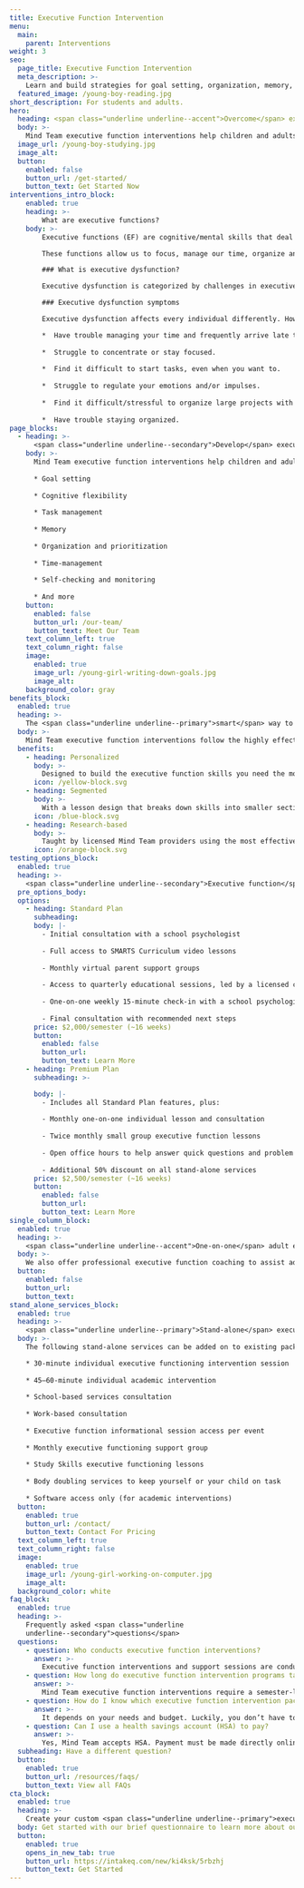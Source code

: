 ```yaml
---
title: Executive Function Intervention
menu:
  main:
    parent: Interventions
weight: 3
seo:
  page_title: Executive Function Intervention
  meta_description: >-
    Learn and build strategies for goal setting, organization, memory, self-regulation and other executive functions.
  featured_image: /young-boy-reading.jpg
short_description: For students and adults.
hero:
  heading: <span class="underline underline--accent">Overcome</span> executive function challenges.
  body: >-
    Mind Team executive function interventions help children and adults develop executive function skills that work with their unique mind and learning style.
  image_url: /young-boy-studying.jpg
  image_alt:
  button:
    enabled: false
    button_url: /get-started/
    button_text: Get Started Now
interventions_intro_block:
    enabled: true
    heading: >-
        What are executive functions?
    body: >-
        Executive functions (EF) are cognitive/mental skills that deal with three (3) main brain functions: __working memory, flexible thinking__ and __self-control__. 

        These functions allow us to focus, manage our time, organize and prioritize tasks, remember instructions, regulate emotions and more. 

        ### What is executive dysfunction?

        Executive dysfunction is categorized by challenges in executive function skills that interfere with an individual’s functioning. Both children and adults can struggle with executive dysfunction, often a symptom of other neurodivergent conditions such as ADHD, autism and more.

        ### Executive dysfunction symptoms

        Executive dysfunction affects every individual differently. However, you or your child may be struggling with this condition if you:

        *  Have trouble managing your time and frequently arrive late to school, work and other important functions. 
        
        *  Struggle to concentrate or stay focused. 
        
        *  Find it difficult to start tasks, even when you want to. 
        
        *  Struggle to regulate your emotions and/or impulses. 
        
        *  Find it difficult/stressful to organize large projects with multiple tasks and deadlines. 
        
        *  Have trouble staying organized.
page_blocks:
  - heading: >-
      <span class="underline underline--secondary">Develop</span> executive function strategies.
    body: >-
      Mind Team executive function interventions help children and adults improve their lives and learning abilities by building key executive function skills, including: 
      
      * Goal setting 
      
      * Cognitive flexibility
      
      * Task management 
      
      * Memory 
      
      * Organization and prioritization
      
      * Time-management 
      
      * Self-checking and monitoring 
      
      * And more
    button:
      enabled: false
      button_url: /our-team/
      button_text: Meet Our Team
    text_column_left: true
    text_column_right: false
    image:
      enabled: true
      image_url: /young-girl-writing-down-goals.jpg
      image_alt:
    background_color: gray
benefits_block:
  enabled: true
  heading: >-
    The <span class="underline underline--primary">smart</span> way to build executive function skills.
  body: >-
    Mind Team executive function interventions follow the highly effective <a href="https://smarts-ef.org/" target="_blank" rel="nofollow noopener noreferrer">SMARTS curriculum</a> and individual coaching to provide each participant the most effective, personalized learning environment.
  benefits:
    - heading: Personalized 
      body: >-
        Designed to build the executive function skills you need the most, personalized to meet your unique needs and learning style.
      icon: /yellow-block.svg
    - heading: Segmented
      body: >-
        With a lesson design that breaks down skills into smaller sections, you will build upon your abilities as you learn.
      icon: /blue-block.svg
    - heading: Research-based
      body: >-
        Taught by licensed Mind Team providers using the most effective program, proven to build skills and lead to success both in and out of the classroom.
      icon: /orange-block.svg
testing_options_block:
  enabled: true
  heading: >-
    <span class="underline underline--secondary">Executive function</span> intervention packages for students
  pre_options_body:
  options:
    - heading: Standard Plan
      subheading:
      body: |-
        - Initial consultation with a school psychologist
        
        - Full access to SMARTS Curriculum video lessons
        
        - Monthly virtual parent support groups
        
        - Access to quarterly educational sessions, led by a licensed clinician 
        
        - One-on-one weekly 15-minute check-in with a school psychologist 
        
        - Final consultation with recommended next steps
      price: $2,000/semester (~16 weeks)
      button:
        enabled: false
        button_url: 
        button_text: Learn More
    - heading: Premium Plan
      subheading: >-

      body: |-
        - Includes all Standard Plan features, plus:
        
        - Monthly one-on-one individual lesson and consultation 
        
        - Twice monthly small group executive function lessons
        
        - Open office hours to help answer quick questions and problem solve
        
        - Additional 50% discount on all stand-alone services
      price: $2,500/semester (~16 weeks)
      button:
        enabled: false
        button_url: 
        button_text: Learn More
single_column_block:
  enabled: true
  heading: >-
    <span class="underline underline--accent">One-on-one</span> adult executive function coaching
  body: >-
    We also offer professional executive function coaching to assist adults struggling with executive dysfunction. Schedule an initial consultation to develop the custom treatment plan that’s best for you and your needs.
  button:
    enabled: false
    button_url: 
    button_text: 
stand_alone_services_block: 
  enabled: true
  heading: >-
    <span class="underline underline--primary">Stand-alone</span> executive function support services
  body: >-
    The following stand-alone services can be added on to existing packages or purchased individually. 

    * 30-minute individual executive functioning intervention session
    
    * 45–60-minute individual academic intervention 
    
    * School-based services consultation 
    
    * Work-based consultation 
    
    * Executive function informational session access per event 
    
    * Monthly executive functioning support group
    
    * Study Skills executive functioning lessons
    
    * Body doubling services to keep yourself or your child on task
    
    * Software access only (for academic interventions)
  button:
    enabled: true
    button_url: /contact/
    button_text: Contact For Pricing
  text_column_left: true
  text_column_right: false
  image:
    enabled: true
    image_url: /young-girl-working-on-computer.jpg
    image_alt:
  background_color: white
faq_block:
  enabled: true
  heading: >-
    Frequently asked <span class="underline
    underline--secondary">questions</span>
  questions:
    - question: Who conducts executive function interventions?
      answer: >-
        Executive function interventions and support sessions are conducted by skilled interventionists and school psychologists who fit your unique needs.
    - question: How long do executive function intervention programs take to complete?
      answer: >-
        Mind Team executive function interventions require a semester-long commitment (about 16 weeks).
    - question: How do I know which executive function intervention package to choose?
      answer: >-
        It depends on your needs and budget. Luckily, you don’t have to figure it out all on your own. After filling out our brief questionnaire, we’ll help you determine which executive function intervention program or service best fits your needs.
    - question: Can I use a health savings account (HSA) to pay?
      answer: >-
        Yes, Mind Team accepts HSA. Payment must be made directly online; we do not invoice third parties.
  subheading: Have a different question?
  button:
    enabled: true
    button_url: /resources/faqs/
    button_text: View all FAQs
cta_block:
  enabled: true
  heading: >-
    Create your custom <span class="underline underline--primary">executive function</span> support program.
  body: Get started with our brief questionnaire to learn more about our additional executive function support services and flexible options that fit your budget and needs.
  button:
    enabled: true
    opens_in_new_tab: true
    button_url: https://intakeq.com/new/ki4ksk/5rbzhj
    button_text: Get Started
---
```

